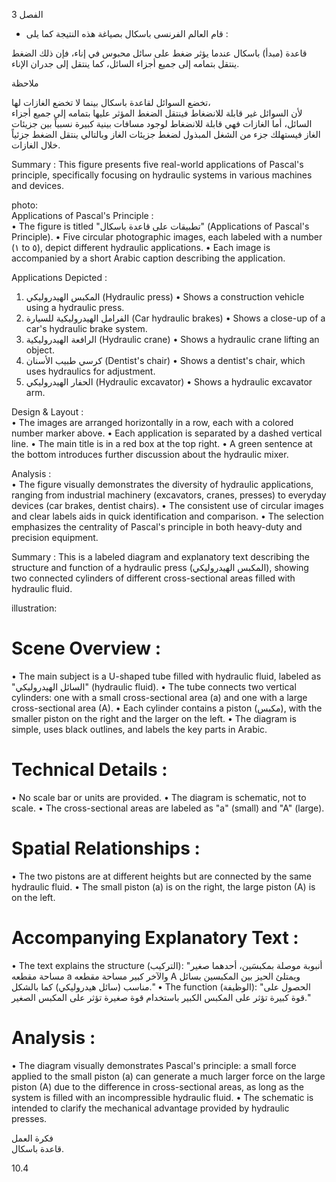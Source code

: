 3
الفصل <!-- text, from page 0 (l=0.846,t=0.031,r=0.925,b=0.076), with ID 38672f92-0f7e-4ce5-bd47-478b7637a2d2 -->

* قام العالم الفرنسى باسكال بصياغة هذه النتيجة كما يلى : <!-- text, from page 0 (l=0.463,t=0.086,r=0.931,b=0.114), with ID acefb3d2-759d-4f3e-9963-405b214347af -->

قاعدة (مبدأ) باسكال
عندما يؤثر ضغط على سائل محبوس في إناء، فإن ذلك الضغط ينتقل بتمامه إلى جميع أجزاء السائل، كما ينتقل إلى جدران الإناء. <!-- text, from page 0 (l=0.068,t=0.118,r=0.929,b=0.193), with ID 7c7c9062-5c4c-421f-acc4-fe0f28cd0634 -->

ملاحظة

تخضع السوائل لقاعدة باسكال بينما لا تخضع الغازات لها،  
لأن السوائل غير قابلة للانضغاط فينتقل الضغط المؤثر عليها بتمامه إلى جميع أجزاء السائل، أما الغازات فهي قابلة للانضغاط لوجود مسافات بينية كبيرة نسبياً بين جزيئات الغاز فيستهلك جزء من الشغل المبذول لضغط جزيئات الغاز وبالتالي ينتقل الضغط جزئياً خلال الغازات. <!-- text, from page 0 (l=0.069,t=0.206,r=0.940,b=0.345), with ID 8e4475a7-9ac6-4604-acd6-6a81007c992e -->

Summary : This figure presents five real-world applications of Pascal's principle, specifically focusing on hydraulic systems in various machines and devices.

photo:  
Applications of Pascal's Principle :  
  • The figure is titled "تطبيقات على قاعدة باسكال" (Applications of Pascal's Principle).
  • Five circular photographic images, each labeled with a number (١ to ٥), depict different hydraulic applications.
  • Each image is accompanied by a short Arabic caption describing the application.

Applications Depicted :  
  1. المكبس الهيدروليكي (Hydraulic press)
      • Shows a construction vehicle using a hydraulic press.
  2. الفرامل الهيدروليكية للسيارة (Car hydraulic brakes)
      • Shows a close-up of a car's hydraulic brake system.
  3. الرافعة الهيدروليكية (Hydraulic crane)
      • Shows a hydraulic crane lifting an object.
  4. كرسي طبيب الأسنان (Dentist's chair)
      • Shows a dentist's chair, which uses hydraulics for adjustment.
  5. الحفار الهيدروليكي (Hydraulic excavator)
      • Shows a hydraulic excavator arm.

Design & Layout :  
  • The images are arranged horizontally in a row, each with a colored number marker above.
  • Each application is separated by a dashed vertical line.
  • The main title is in a red box at the top right.
  • A green sentence at the bottom introduces further discussion about the hydraulic mixer.

Analysis :  
  • The figure visually demonstrates the diversity of hydraulic applications, ranging from industrial machinery (excavators, cranes, presses) to everyday devices (car brakes, dentist chairs).
  • The consistent use of circular images and clear labels aids in quick identification and comparison.
  • The selection emphasizes the centrality of Pascal's principle in both heavy-duty and precision equipment. <!-- figure, from page 0 (l=0.071,t=0.359,r=0.933,b=0.623), with ID d3af196f-b173-4f06-b34b-9f22f60cf735 -->

Summary : This is a labeled diagram and explanatory text describing the structure and function of a hydraulic press (المكبس الهيدروليكي), showing two connected cylinders of different cross-sectional areas filled with hydraulic fluid.

illustration:
# Scene Overview :
  • The main subject is a U-shaped tube filled with hydraulic fluid, labeled as "السائل الهيدروليكي" (hydraulic fluid).
  • The tube connects two vertical cylinders: one with a small cross-sectional area (a) and one with a large cross-sectional area (A).
  • Each cylinder contains a piston (مكبس), with the smaller piston on the right and the larger on the left.
  • The diagram is simple, uses black outlines, and labels the key parts in Arabic.

# Technical Details :
  • No scale bar or units are provided.
  • The diagram is schematic, not to scale.
  • The cross-sectional areas are labeled as "a" (small) and "A" (large).

# Spatial Relationships :
  • The two pistons are at different heights but are connected by the same hydraulic fluid.
  • The small piston (a) is on the right, the large piston (A) is on the left.

# Accompanying Explanatory Text :
  • The text explains the structure (التركيب): "أنبوبة موصلة بمكبسَين، أحدهما صغير مساحة مقطعه a والآخر كبير مساحة مقطعه A ويمتلئ الحيز بين المكبسين بسائل مناسب (سائل هيدروليكي) كما بالشكل."
  • The function (الوظيفة): "الحصول على قوة كبيرة تؤثر على المكبس الكبير باستخدام قوة صغيرة تؤثر على المكبس الصغير."

# Analysis :
  • The diagram visually demonstrates Pascal's principle: a small force applied to the small piston (a) can generate a much larger force on the large piston (A) due to the difference in cross-sectional areas, as long as the system is filled with an incompressible hydraulic fluid.
  • The schematic is intended to clarify the mechanical advantage provided by hydraulic presses. <!-- figure, from page 0 (l=0.073,t=0.635,r=0.954,b=0.854), with ID 0754d851-de7a-46cd-a703-da3f38237507 -->

فكرة العمل  
قاعدة باسكال. <!-- text, from page 0 (l=0.749,t=0.857,r=0.941,b=0.897), with ID 1f622d7d-7c88-46fb-96c3-4bd3adbcf497 -->

$10.4$ <!-- marginalia, from page 0 (l=0.867,t=0.921,r=0.923,b=0.949), with ID 055cecc8-7232-4ecd-b84c-665e1169feb2 -->